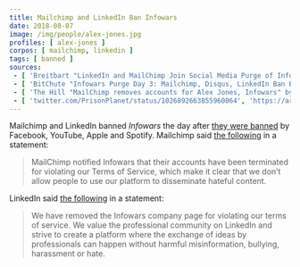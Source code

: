 ```yaml
---
title: Mailchimp and LinkedIn Ban Infowars
date: 2018-08-07
image: /img/people/alex-jones.jpg
profiles: [ alex-jones ]
corpos: [ mailchimp, linkedin ]
tags: [ banned ]
sources:
 - [ 'Breitbart "LinkedIn and MailChimp Join Social Media Purge of Infowars" by Charlie Nash (7 Aug 2018)', 'https://archive.is/6f2bT' ]
 - [ 'BitChute "Infowars Purge Day 3: Mailchimp, Disqus, LinkedIn Ban Big, Scary Alex Jones" by Styxhexenhammer666 (8 Aug 2018)', 'https://www.bitchute.com/video/PcpjsNZZNXY/' ]
 - [ 'The Hill "MailChimp removes accounts for Alex Jones, Infowars" by Justin Wise (7 Aug 2018)', 'https://archive.is/hr0ZS' ]
 - [ 'twitter.com/PrisonPlanet/status/1026892663855960064', 'https://archive.is/msdcj' ]
---
```


Mailchimp and LinkedIn banned _Infowars_ the day after [they were
banned](/e/alex-jones-mass-banned/) by Facebook, YouTube, Apple and
Spotify. Mailchimp said [the
following](https://archive.is/hr0ZS#selection-1639.165-1639.368) in a
statement:

> MailChimp notified Infowars that their accounts have been terminated for
> violating our Terms of Service, which make it clear that we don’t allow
> people to use our platform to disseminate hateful content.

LinkedIn said [the following](https://archive.is/6f2bT#selection-535.1-535.275)
in a statement:

> We have removed the Infowars company page for violating our terms of service.
> We value the professional community on LinkedIn and strive to create a
> platform where the exchange of ideas by professionals can happen without
> harmful misinformation, bullying, harassment or hate.
